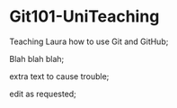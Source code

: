 # Git101-UniTeaching
Teaching Laura how to use Git and GitHub;

Blah blah blah;

extra text to cause trouble;

edit as requested;
